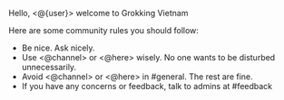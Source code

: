 Hello, <@{user}> welcome to Grokking Vietnam

Here are some community rules you should follow:
- Be nice. Ask nicely.
- Use <@channel> or <@here> wisely. No one wants to be disturbed unnecessarily.
- Avoid <@channel> or <@here> in #general. The rest are fine.
- If you have any concerns or feedback, talk to admins at #feedback
